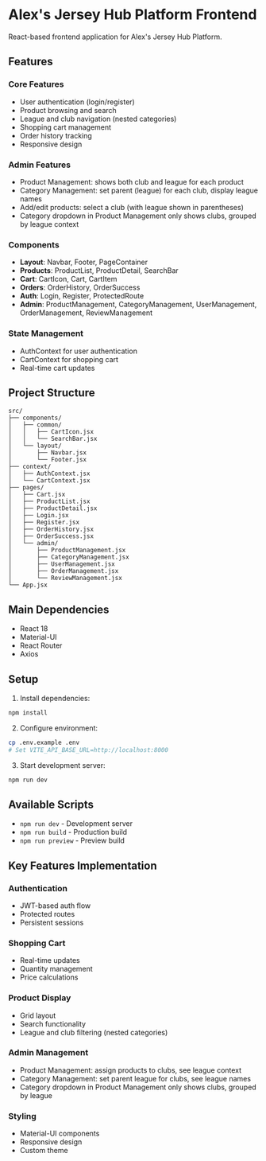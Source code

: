 # Alex's Jersey Hub Platform Frontend

React-based frontend application for Alex's Jersey Hub Platform.

## Features

### Core Features
- User authentication (login/register)
- Product browsing and search
- League and club navigation (nested categories)
- Shopping cart management
- Order history tracking
- Responsive design

### Admin Features
- Product Management: shows both club and league for each product
- Category Management: set parent (league) for each club, display league names
- Add/edit products: select a club (with league shown in parentheses)
- Category dropdown in Product Management only shows clubs, grouped by league context

### Components
- **Layout**: Navbar, Footer, PageContainer
- **Products**: ProductList, ProductDetail, SearchBar
- **Cart**: CartIcon, Cart, CartItem
- **Orders**: OrderHistory, OrderSuccess
- **Auth**: Login, Register, ProtectedRoute
- **Admin**: ProductManagement, CategoryManagement, UserManagement, OrderManagement, ReviewManagement

### State Management
- AuthContext for user authentication
- CartContext for shopping cart
- Real-time cart updates

## Project Structure

```
src/
├── components/
│   ├── common/
│   │   ├── CartIcon.jsx
│   │   └── SearchBar.jsx
│   └── layout/
│       ├── Navbar.jsx
│       └── Footer.jsx
├── context/
│   ├── AuthContext.jsx
│   └── CartContext.jsx
├── pages/
│   ├── Cart.jsx
│   ├── ProductList.jsx
│   ├── ProductDetail.jsx
│   ├── Login.jsx
│   ├── Register.jsx
│   ├── OrderHistory.jsx
│   ├── OrderSuccess.jsx
│   └── admin/
│       ├── ProductManagement.jsx
│       ├── CategoryManagement.jsx
│       ├── UserManagement.jsx
│       ├── OrderManagement.jsx
│       └── ReviewManagement.jsx
└── App.jsx
```

## Main Dependencies

- React 18
- Material-UI
- React Router
- Axios

## Setup

1. Install dependencies:
```bash
npm install
```

2. Configure environment:
```bash
cp .env.example .env
# Set VITE_API_BASE_URL=http://localhost:8000
```

3. Start development server:
```bash
npm run dev
```

## Available Scripts

- `npm run dev` - Development server
- `npm run build` - Production build
- `npm run preview` - Preview build

## Key Features Implementation

### Authentication
- JWT-based auth flow
- Protected routes
- Persistent sessions

### Shopping Cart
- Real-time updates
- Quantity management
- Price calculations

### Product Display
- Grid layout
- Search functionality
- League and club filtering (nested categories)

### Admin Management
- Product Management: assign products to clubs, see league context
- Category Management: set parent league for clubs, see league names
- Category dropdown in Product Management only shows clubs, grouped by league

### Styling
- Material-UI components
- Responsive design
- Custom theme
